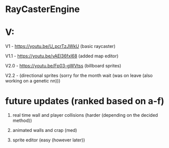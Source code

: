 # RayCasterEngine



# V:
V1 - https://youtu.be/U_pcrTzJWkU (basic raycaster)

V1.1 - https://youtu.be/vAEl36fxl68 (added map editor)

V2.0 - https://youtu.be/Fp03-gWVtss (billboard sprites)

V2.2 - <link pending> (directional sprites (sorry for the month wait (was on leave (also working on a genetic nn)))


# future updates (ranked based on a-f)

1) real time wall and player collisions (harder (depending on the decided method))

2) animated walls and crap (med)

3) sprite editor (easy (however later))

